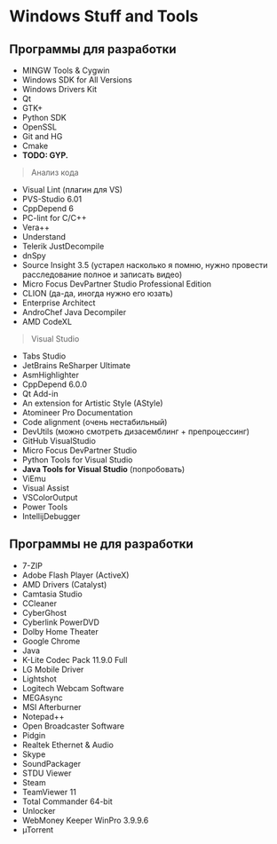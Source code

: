 Windows Stuff and Tools	
===================

Программы для разработки
----------

 - MINGW Tools & Cygwin
 - Windows SDK for All Versions
 - Windows Drivers Kit 
 - Qt
 - GTK+
 - Python SDK
 - OpenSSL
 - Git and HG
 - Cmake
 - **TODO: GYP.**

> Анализ кода

 - Visual Lint (плагин для VS)
 - PVS-Studio 6.01
 - CppDepend 6
 - PC-lint for C/C++
 - Vera++
 - Understand
 - Telerik JustDecompile 
 - dnSpy
 - Source Insight 3.5 (устарел насколько я помню, нужно провести расследование полное и записать видео)
 - Micro Focus DevPartner Studio Professional Edition
 - CLION (да-да, иногда нужно его юзать)
 - Enterprise Architect
 - AndroChef Java Decompiler
 - AMD CodeXL
 

>Visual Studio

 - Tabs Studio
 - JetBrains ReSharper Ultimate
 - AsmHighlighter 
 - CppDepend 6.0.0
 - Qt Add-in
 - An extension for Artistic Style (AStyle)
 - Atomineer Pro Documentation
 - Code alignment (очень нестабильный)
 - DevUtils (можно смотреть дизасемблинг + препроцессинг)
 - GitHub VisualStudio
 - Micro Focus DevPartner Studio
 - Python Tools for Visual Studio
 - **Java Tools for Visual Studio** (попробовать)
 - ViEmu
 - Visual Assist
 - VSColorOutput  
 - Power Tools
 - IntellijDebugger

Программы не для разработки
----------

 - 7-ZIP
 - Adobe Flash Player (ActiveX)
 - AMD Drivers (Catalyst)
 - Camtasia Studio
 - CCleaner
 - CyberGhost
 - Cyberlink PowerDVD
 - Dolby Home Theater
 - Google Chrome
 - Java
 - K-Lite Codec Pack 11.9.0 Full
 - LG Mobile Driver
 - Lightshot
 - Logitech Webcam Software
 - MEGAsync
 - MSI Afterburner
 - Notepad++
 - Open Broadcaster Software
 - Pidgin
 - Realtek Ethernet & Audio
 - Skype
 - SoundPackager
 - STDU Viewer
 - Steam
 - TeamViewer 11
 - Total Commander 64-bit
 - Unlocker
 - WebMoney Keeper WinPro 3.9.9.6
 - µTorrent
